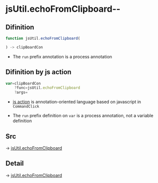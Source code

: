 # jsUtil.echoFromClipboard--

## Difinition

```js.js
function jsUtil.echoFromClipboard(

) -> clipBoardCon
```

- The `run` prefix annotation is a process annotation


## Difinition by js action

```js.js
var=clipBoardCon
	?func=jsUtil.echoFromClipboard
	?args=

```

- [js action](#) is annotation-oriented language based on javascript in `CommandClick`

- The `run` prefix definition on `var` is a process annotation, not a variable definition

## Src

-> [jsUtil.echoFromClipboard](https://github.com/puutaro/CommandClick/blob/master/app/src/main/java/com/puutaro/commandclick/fragment_lib/terminal_fragment/js_interface/JsUtil.kt#L34)

## Detail

-> [jsUtil.echoFromClipboard](https://github.com/puutaro/CommandClick/blob/master/md/developer/js_interface/details/JsUtil/echoFromClipboard.md)

